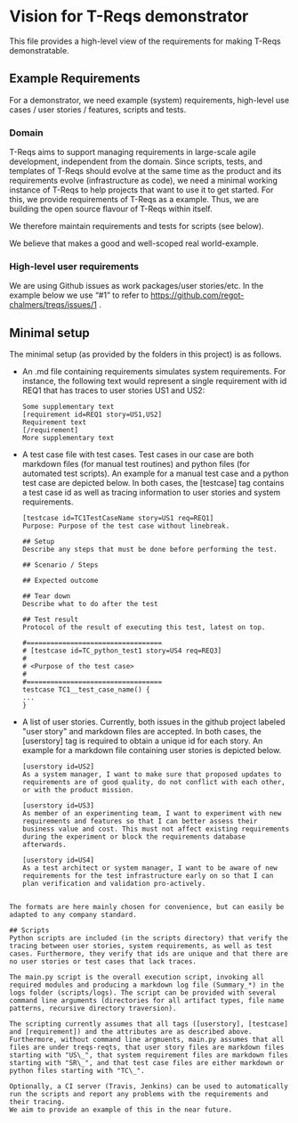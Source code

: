 # Vision for T-Reqs demonstrator

This file provides a high-level view of the requirements for making T-Reqs demonstratable. 

## Example Requirements

For a demonstrator, we need example (system) requirements, high-level use cases / user stories / features, scripts and tests. 

### Domain
T-Reqs aims to support managing requirements in large-scale agile development, independent from the domain. 
Since scripts, tests, and templates of T-Reqs should evolve at the same time as the product and its requirements evolve (infrastructure as code), we need a minimal working instance of T-Reqs to help projects that want to use it to get started. 
For this, we provide requirements of T-Reqs as a example. 
Thus, we are building the open source flavour of T-Reqs within itself.

We therefore maintain requirements and tests for scripts (see below).

We believe that  makes a good and well-scoped real world-example. 

### High-level user requirements
We are using Github issues as work packages/user stories/etc. In the example below we use “#1” to refer to https://github.com/regot-chalmers/treqs/issues/1 .
 
## Minimal setup
The minimal setup (as provided by the folders in this project) is as follows.
 
* An .md file containing requirements simulates system requirements. For instance, the following text would represent a single requirement with id REQ1 that has traces to user stories US1 and US2:

	```
	Some supplementary text
	[requirement id=REQ1 story=US1,US2]
	Requirement text
	[/requirement]
	More supplementary text
	```
* A test case file with test cases. Test cases in our case are both markdown files (for manual test routines) and python files (for automated test scripts). An example for a manual test case and a python test case are depicted below. In both cases, the [testcase] tag contains a test case id as well as tracing information to user stories and system requirements.

	```
	[testcase id=TC1TestCaseName story=US1 req=REQ1]
	Purpose: Purpose of the test case without linebreak.
	
	## Setup
	Describe any steps that must be done before performing the test.
	
	## Scenario / Steps
	
	## Expected outcome
	
	## Tear down
	Describe what to do after the test
	
	## Test result
	Protocol of the result of executing this test, latest on top.
	```

	```
	#==================================
	# [testcase id=TC_python_test1 story=US4 req=REQ3]
	# 
	# <Purpose of the test case>
	# 
	#==================================
	testcase TC1__test_case_name() {
	...
	}
	```	
* A list of user stories. Currently, both issues in the github project labeled "user story" and markdown files are accepted. In both cases, the [userstory] tag is required to obtain a unique id for each story. An example for a markdown file containing user stories is depicted below.

	```
	[userstory id=US2]
	As a system manager, I want to make sure that proposed updates to requirements are of good quality, do not conflict with each other, or with the product mission. 
	
	[userstory id=US3]
	As member of an experimenting team, I want to experiment with new requirements and features so that I can better assess their business value and cost. This must not affect existing requirements during the experiment or block the requirements database afterwards. 
	
	[userstory id=US4]
	As a test architect or system manager, I want to be aware of new requirements for the test infrastructure early on so that I can plan verification and validation pro-actively. 
```

The formats are here mainly chosen for convenience, but can easily be adapted to any company standard. 

## Scripts
Python scripts are included (in the scripts directory) that verify the tracing between user stories, system requirements, as well as test cases. Furthermore, they verify that ids are unique and that there are no user stories or test cases that lack traces.

The main.py script is the overall execution script, invoking all required modules and producing a markdown log file (Summary_*) in the logs folder (scripts/logs). The script can be provided with several command line arguments (directories for all artifact types, file name patterns, recursive directory traversion).

The scripting currently assumes that all tags ([userstory], [testcase] and [requirement]) and the attributes are as described above. Furthermore, without command line argmuents, main.py assumes that all files are under treqs-reqts, that user story files are markdown files starting with "US\_", that system requirement files are markdown files starting with "SR\_", and that test case files are either markdown or python files starting with "TC\_".

Optionally, a CI server (Travis, Jenkins) can be used to automatically run the scripts and report any problems with the requirements and their tracing.
We aim to provide an example of this in the near future.
